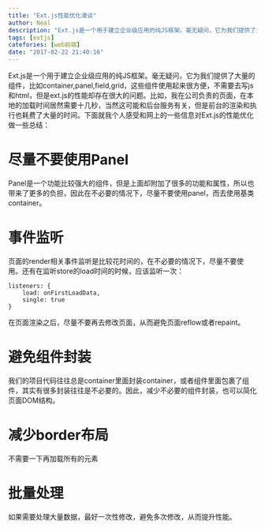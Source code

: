 ```yaml
---
title: "Ext.js性能优化漫谈"
author: Neal
description: "Ext.js是一个用于建立企业级应用的纯JS框架。毫无疑问，它为我们提供了大量的组件，比如container,panel,field,grid，这些组件使用起来很方便，不需要去写js和html，但是ext.js的性能却存在很大的问题。比如，我在公司负责的页面，在本地的加载时间居然需要十几秒，当然这可能和后台服务有关，但是前台的渲染和执行也耗费了大量的时间。下面就我个人感受和网上的一些信息对Ext.j"
tags: [extjs]
catefories: [web前端]
date: "2017-02-22 21:40:16"
---
```

Ext.js是一个用于建立企业级应用的纯JS框架。毫无疑问，它为我们提供了大量的组件，比如container,panel,field,grid，这些组件使用起来很方便，不需要去写js和html，但是ext.js的性能却存在很大的问题。比如，我在公司负责的页面，在本地的加载时间居然需要十几秒，当然这可能和后台服务有关，但是前台的渲染和执行也耗费了大量的时间。下面就我个人感受和网上的一些信息对Ext.js的性能优化做一些总结：
# 尽量不要使用Panel
Panel是一个功能比较强大的组件，但是上面却附加了很多的功能和属性，所以也带来了更多的负担，因此在不必要的情况下，尽量不要使用panel，而去使用基类container。
# 事件监听
页面的render相关事件监听是比较花时间的，在不必要的情况下，尽量不要使用。还有在监听store的load时间的时候，应该监听一次：
```
listeners: {
    load: onFirstLoadData,
    single: true
}
```
在页面渲染之后，尽量不要再去修改页面，从而避免页面reflow或者repaint。
# 避免组件封装
我们的项目代码往往总是container里面封装container，或者组件里面包裹了组件，其实有很多封装往往是不必要的。因此，减少不必要的组件封装，也可以简化页面DOM结构。
# 减少border布局
不需要一下再加载所有的元素
# 批量处理
如果需要处理大量数据，最好一次性修改，避免多次修改，从而提升性能。